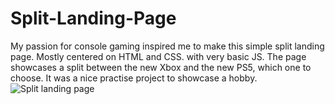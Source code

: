 # Split-Landing-Page
My passion for console gaming inspired me to make this simple split landing page. Mostly centered on HTML and CSS. with very basic JS. The page showcases a split between the new Xbox and the new PS5, which one to choose. It was a nice practise project to showcase a hobby.![Split landing page](https://user-images.githubusercontent.com/94161006/150924133-20e92830-92af-4d1e-aa7d-0963644cf6fd.jpg)

